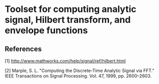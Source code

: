 #  Toolset for computing analytic signal, Hilbert transform, and envelope functions

## References
[1] http://www.mathworks.com/help/signal/ref/hilbert.html

[2] Marple, S. L. "Computing the Discrete-Time Analytic Signal via FFT." IEEE Transactions on Signal Processing. Vol. 47, 1999, pp. 2600–2603.
